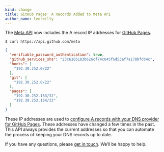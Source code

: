 ```yaml
---
kind: change
title: GitHub Pages' A Records Added to Meta API
author_name: leereilly
---
```


The [Meta API](/v3/meta/) now includes the A record IP addresses for [GitHub Pages](https://pages.github.com/).

``` command-line
$ curl https://api.github.com/meta
```

``` json
{
  "verifiable_password_authentication": true,
  "github_services_sha": "23c6105183b626cf74c045f6d53af7a178bfdb4c",
  "hooks": [
    "192.30.252.0/22"
  ],
  "git": [
    "192.30.252.0/22"
  ],
  "pages": [
    "192.30.252.153/32",
    "192.30.252.154/32"
  ]
}
```

These IP addresses are used to [configure A records with your DNS provider for GitHub Pages](https://help.github.com/articles/tips-for-configuring-an-a-record-with-your-dns-provider/). These addresses have changed a few times in the past. This API always provides the current addresses so that you can automate the process of keeping your DNS records up to date.

If you have any questions, please [get in touch](https://github.com/contact?form%5Bsubject%5D=GitHub+Pages+A+Records+Added+to+API). We’ll be happy to help.
